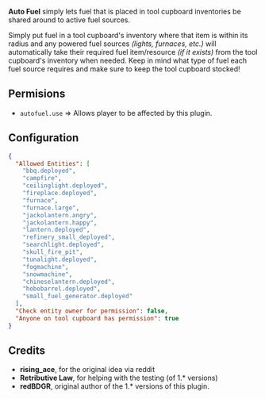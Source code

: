 **Auto Fuel** simply lets fuel that is placed in tool cupboard inventories be shared around to active fuel sources.

Simply put fuel in a tool cupboard's inventory where that item is within its radius and any powered fuel sources *(lights, furnaces, etc.)* will automatically take their required fuel item/resource *(if it exists)* from the tool cupboard's inventory when needed. Keep in mind what type of fuel each fuel source requires and make sure to keep the tool cupboard stocked!

## Permisions

- `autofuel.use` => Allows player to be affected by this plugin.

## Configuration

```json
{
  "Allowed Entities": [
    "bbq.deployed",
    "campfire",
    "ceilinglight.deployed",
    "fireplace.deployed",
    "furnace",
    "furnace.large",
    "jackolantern.angry",
    "jackolantern.happy",
    "lantern.deployed",
    "refinery_small_deployed",
    "searchlight.deployed",
    "skull_fire_pit",
    "tunalight.deployed",
    "fogmachine",
    "snowmachine",
    "chineselantern.deployed",
    "hobobarrel.deployed", 
    "small_fuel_generator.deployed" 
  ],
  "Check entity owner for permission": false,
  "Anyone on tool cupboard has permission": true
}
```

## Credits

- **rising_ace**, for the original idea via reddit
- **Retributive Law**, for helping with the testing (of 1.* versions)
- **redBDGR**, original author of the 1.* versions of this plugin.
